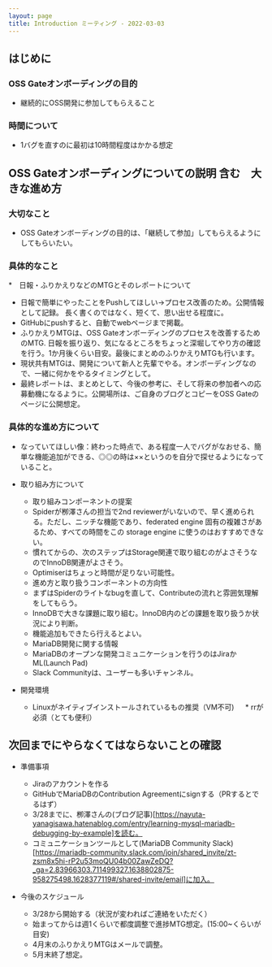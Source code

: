 ```yaml
---
layout: page
title: Introduction ミーティング - 2022-03-03
---
```


## はじめに

### OSS Gateオンボーディングの目的
* 継続的にOSS開発に参加してもらえること

### 時間について
* 1バグを直すのに最初は10時間程度はかかる想定

## OSS Gateオンボーディングについての説明 含む　大きな進め方
### 大切なこと
* OSS Gateオンボーディングの目的は、「継続して参加」してもらえるようにしてもらいたい。

### 具体的なこと
*　日報・ふりかえりなどのMTGとそのレポートについて
  * 日報で簡単にやったことをPushしてほしい→プロセス改善のため。公開情報として記録。 長く書くのではなく、短くて、思い出せる程度に。
  * GitHubにpushすると、自動でwebページまで掲載。
  * ふりかえりMTGは、OSS Gateオンボーディングのプロセスを改善するためのMTG. 日報を振り返り、気になるところをちょっと深堀してやり方の確認を行う。1か月後くらい目安。最後にまとめのふりかえりMTGも行います。
  * 現状共有MTGは、開発について新人と先輩でやる。オンボーディングなので、一緒に何かをやるタイミングとして。
  * 最終レポートは、まとめとして、今後の参考に、そして将来の参加者への応募動機になるように。公開場所は、ご自身のブログとコピーをOSS Gateのページに公開想定。  

### 具体的な進め方について
* なっていてほしい像：終わった時点で、ある程度一人でバグがなおせる、簡単な機能追加ができる、◎◎の時は××というのを自分で探せるようになっていること。

* 取り組み方について
  - 取り組みコンポーネントの提案
   * Spiderが栁澤さんの担当で2nd reviewerがいないので、早く進められる。ただし、ニッチな機能であり、federated engine 固有の複雑さがあるため、すべての時間をこの storage engine に使うのはおすすめできない。
   * 慣れてからの、次のステップはStorage関連で取り組むのがよさそうなのでInnoDB関連がよさそう。
   * Optimiserはちょっと時間が足りない可能性。
   
  -  進め方と取り扱うコンポーネントの方向性
   * まずはSpiderのライトなbugを直して、Contributeの流れと雰囲気理解をしてもらう。
   * InnoDBで大きな課題に取り組む。InnoDB内のどの課題を取り扱うか状況により判断。
   * 機能追加もできたら行えるとよい。

  -  MariaDB開発に関する情報
   * MariaDBのオープンな開発コミュニケーションを行うのはJiraかML(Launch Pad)
   * Slack Communityは、ユーザーも多いチャンネル。
  
* 開発環境
   * Linuxがネイティブインストールされているもの推奨（VM不可)
  　  * rrが必須（とても便利）
  　  
## 次回までにやらなくてはならないことの確認
* 準備事項
  * Jiraのアカウントを作る
  * GitHubでMariaDBのContribution Agreementにsignする（PRするとでるはず）  
  * 3/28までに、栁澤さんの(ブログ記事)[https://nayuta-yanagisawa.hatenablog.com/entry/learning-mysql-mariadb-debugging-by-example]を読む。
  * コミュニケーションツールとして(MariaDB Community Slack)[https://mariadb-community.slack.com/join/shared_invite/zt-zsm8x5hi-rP2u53moQU04b00ZawZeDQ?_ga=2.83966303.711499327.1638802875-958275498.1628377119#/shared-invite/email]に加入。 
  
* 今後のスケジュール
  * 3/28から開始する（状況が変わればご連絡をいただく）
  * 始まってからは週1くらいで都度調整で進捗MTG想定。(15:00~くらいが目安)
  * 4月末のふりかえりMTGはメールで調整。
  * 5月末終了想定。

